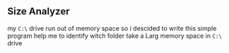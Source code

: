 ## Size Analyzer
my `C:\` drive run out of memory space so i descided to write this simple program help me to
identify witch folder take a Larg memory space in `C:\` drive 